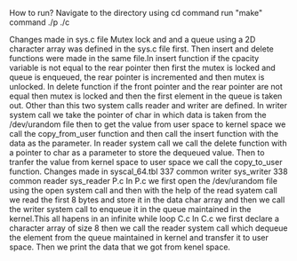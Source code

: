 How to run?
    Navigate to the directory using cd command
    run "make" command
    ./p
    ./c

Changes made in sys.c file
    Mutex lock and and a queue using a 2D character array was defined in the sys.c file first. Then insert and delete functions were made in the same file.In insert function if the cpacity variable is not equal to the rear pointer then first the mutex is locked and queue is enqueued, the rear pointer is incremented and then mutex is unlocked. In delete function if the front pointer and the rear pointer are not equal then mutex is locked and then the first element in the queue is taken out.
    Other than this two system calls reader and writer are defined. 
        In writer system call we take the pointer of char in which data is taken from the /dev/urandom file then to get the value from user space to kernel space we call the copy_from_user function and then call the insert function with the data as the parameter. 
        In reader system call we call the delete function with a pointer to char as a parameter to store the dequeued value. Then to tranfer the value from kernel space to user space we call the copy_to_user function.
Changes made in syscal_64.tbl
    337 common  writer          sys_writer
    338 common  reader          sys_reader
P.c
    In P.c we first open the /dev/urandom file using the open system call and then with the help of the read syatem call we read the first 8 bytes and store it in the data char array and then we call the writer system call to enqueue it in the queue maintained in the kernel.This all hapens in an infinite while loop
C.c
    In C.c we first declare a character array of size 8 then we call the reader system call which dequeue the element from the queue maintained in kernel and transfer it to user space. Then we print the data that we got from kenel space.
    

    
